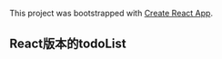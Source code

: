 This project was bootstrapped with [Create React App](https://github.com/facebook/create-react-app).

## React版本的todoList
